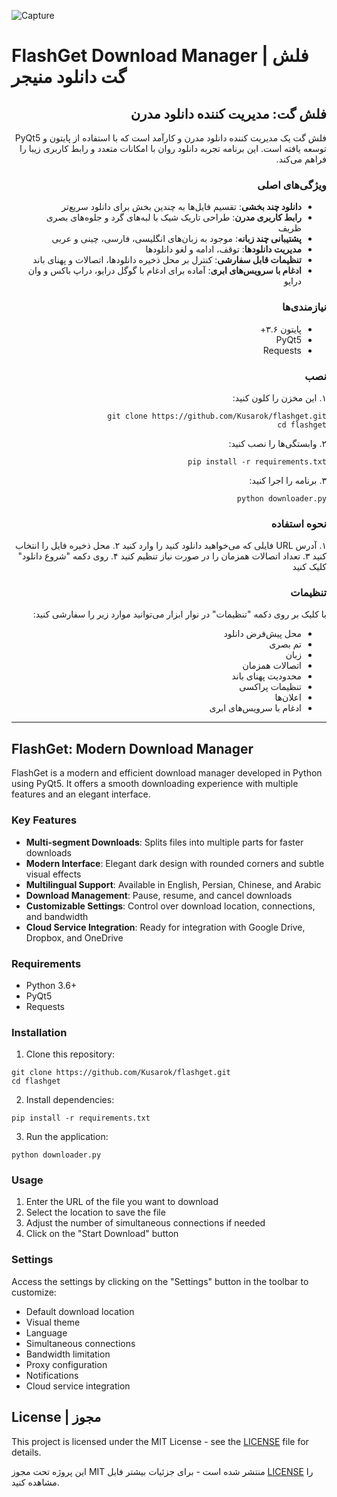 ![Capture](https://github.com/user-attachments/assets/b2bb156e-4466-4cbe-befb-a61c3a0b9015)
# FlashGet Download Manager | فلش گت دانلود منیجر

<div dir="rtl">

## فلش گت: مدیریت کننده دانلود مدرن

فلش گت یک مدیریت کننده دانلود مدرن و کارآمد است که با استفاده از پایتون و PyQt5 توسعه یافته است. این برنامه تجربه دانلود روان با امکانات متعدد و رابط کاربری زیبا را فراهم می‌کند.

### ویژگی‌های اصلی

- **دانلود چند بخشی**: تقسیم فایل‌ها به چندین بخش برای دانلود سریع‌تر
- **رابط کاربری مدرن**: طراحی تاریک شیک با لبه‌های گرد و جلوه‌های بصری ظریف
- **پشتیبانی چند زبانه**: موجود به زبان‌های انگلیسی، فارسی، چینی و عربی
- **مدیریت دانلودها**: توقف، ادامه و لغو دانلودها
- **تنظیمات قابل سفارشی**: کنترل بر محل ذخیره دانلودها، اتصالات و پهنای باند
- **ادغام با سرویس‌های ابری**: آماده برای ادغام با گوگل درایو، دراپ باکس و وان درایو

### نیازمندی‌ها

- پایتون ۳.۶+
- PyQt5
- Requests

### نصب

۱. این مخزن را کلون کنید:
```
git clone https://github.com/Kusarok/flashget.git
cd flashget
```

۲. وابستگی‌ها را نصب کنید:
```
pip install -r requirements.txt
```

۳. برنامه را اجرا کنید:
```
python downloader.py
```

### نحوه استفاده

۱. آدرس URL فایلی که می‌خواهید دانلود کنید را وارد کنید
۲. محل ذخیره فایل را انتخاب کنید
۳. تعداد اتصالات همزمان را در صورت نیاز تنظیم کنید
۴. روی دکمه "شروع دانلود" کلیک کنید

### تنظیمات

با کلیک بر روی دکمه "تنظیمات" در نوار ابزار می‌توانید موارد زیر را سفارشی کنید:

- محل پیش‌فرض دانلود
- تم بصری
- زبان
- اتصالات همزمان
- محدودیت پهنای باند
- تنظیمات پراکسی
- اعلان‌ها
- ادغام با سرویس‌های ابری

</div>

---

## FlashGet: Modern Download Manager

FlashGet is a modern and efficient download manager developed in Python using PyQt5. It offers a smooth downloading experience with multiple features and an elegant interface.

### Key Features

- **Multi-segment Downloads**: Splits files into multiple parts for faster downloads
- **Modern Interface**: Elegant dark design with rounded corners and subtle visual effects
- **Multilingual Support**: Available in English, Persian, Chinese, and Arabic
- **Download Management**: Pause, resume, and cancel downloads
- **Customizable Settings**: Control over download location, connections, and bandwidth
- **Cloud Service Integration**: Ready for integration with Google Drive, Dropbox, and OneDrive

### Requirements

- Python 3.6+
- PyQt5
- Requests

### Installation

1. Clone this repository:
```
git clone https://github.com/Kusarok/flashget.git
cd flashget
```

2. Install dependencies:
```
pip install -r requirements.txt
```

3. Run the application:
```
python downloader.py
```

### Usage

1. Enter the URL of the file you want to download
2. Select the location to save the file
3. Adjust the number of simultaneous connections if needed
4. Click on the "Start Download" button

### Settings

Access the settings by clicking on the "Settings" button in the toolbar to customize:

- Default download location
- Visual theme
- Language
- Simultaneous connections
- Bandwidth limitation
- Proxy configuration
- Notifications
- Cloud service integration

## License | مجوز

This project is licensed under the MIT License - see the [LICENSE](LICENSE) file for details.

این پروژه تحت مجوز MIT منتشر شده است - برای جزئیات بیشتر فایل [LICENSE](LICENSE) را مشاهده کنید. 
